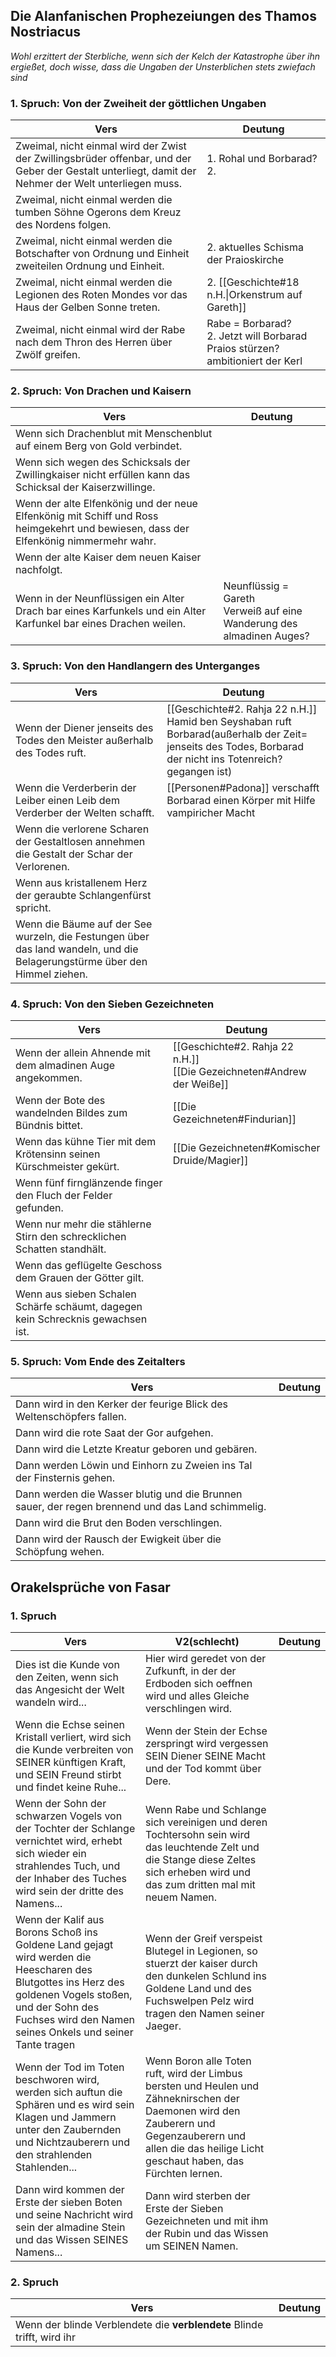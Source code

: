 ## Die Alanfanischen Prophezeiungen des Thamos Nostriacus

*Wohl erzittert der Sterbliche, wenn sich der Kelch der Katastrophe über ihn ergießet, doch wisse, dass die Ungaben der Unsterblichen stets zwiefach sind*

### 1. Spruch: Von der Zweiheit der göttlichen Ungaben
| Vers                                                                                                                                                 | Deutung                                                                          |
| ---------------------------------------------------------------------------------------------------------------------------------------------------- | -------------------------------------------------------------------------------- |
| Zweimal, nicht einmal wird der Zwist der Zwillingsbrüder offenbar, und der Geber der Gestalt unterliegt, damit der Nehmer der Welt unterliegen muss. | 1. Rohal und Borbarad?<br>2.                                                     |
| Zweimal, nicht einmal werden die tumben Söhne Ogerons dem Kreuz des Nordens folgen.                                                                  |                                                                                  |
| Zweimal, nicht einmal werden die Botschafter von Ordnung und Einheit zweiteilen Ordnung und Einheit.                                                 | 2. aktuelles Schisma der Praioskirche                                            |
| Zweimal, nicht einmal werden die Legionen des Roten Mondes vor das Haus der Gelben Sonne treten.                                                     | 2. [[Geschichte#18 n.H.\|Orkenstrum auf Gareth]]                                 |
| Zweimal, nicht einmal wird der Rabe nach dem Thron des Herren über Zwölf greifen.                                                                    | Rabe = Borbarad?<br>2. Jetzt will Borbarad Praios stürzen? ambitioniert der Kerl |

### 2. Spruch: Von Drachen und Kaisern 
| Vers                                                                                                                                | Deutung                                                                 |
| ----------------------------------------------------------------------------------------------------------------------------------- | ----------------------------------------------------------------------- |
| Wenn sich Drachenblut mit Menschenblut auf einem Berg von Gold verbindet.                                                           |                                                                         |
| Wenn sich wegen des Schicksals der Zwillingkaiser nicht erfüllen kann das Schicksal der Kaiserzwillinge.                            |                                                                         |
| Wenn der alte Elfenkönig und der neue Elfenkönig mit Schiff und Ross heimgekehrt und bewiesen, dass der Elfenkönig nimmermehr wahr. |                                                                         |
| Wenn der alte Kaiser dem neuen Kaiser nachfolgt.                                                                                    |                                                                         |
| Wenn in der Neunflüssigen ein Alter Drach bar eines Karfunkels und ein Alter Karfunkel bar eines Drachen weilen.                    | Neunflüssig = Gareth<br>Verweiß auf eine Wanderung des almadinen Auges? |

### 3. Spruch: Von den Handlangern des Unterganges 
| Vers                                                                                                                      | Deutung                                                                                                                                                       |
| ------------------------------------------------------------------------------------------------------------------------- | ------------------------------------------------------------------------------------------------------------------------------------------------------------- |
| Wenn der Diener jenseits des Todes den Meister außerhalb des Todes ruft.                                                  | [[Geschichte#2. Rahja 22 n.H.]]<br>Hamid ben Seyshaban ruft Borbarad(außerhalb der Zeit= jenseits des Todes, Borbarad der nicht ins Totenreich? gegangen ist) |
| Wenn die Verderberin der Leiber einen Leib dem Verderber der Welten schafft.                                              | [[Personen#Padona]] verschafft Borbarad einen Körper mit Hilfe vampiricher Macht                                                                              |
| Wenn die verlorene Scharen der Gestaltlosen annehmen die Gestalt der Schar der Verlorenen.                                |                                                                                                                                                               |
| Wenn aus kristallenem Herz der geraubte Schlangenfürst spricht.                                                           |                                                                                                                                                               |
| Wenn die Bäume auf der See wurzeln, die Festungen über das land wandeln, und die Belagerungstürme über den Himmel ziehen. |                                                                                                                                                               |

### 4. Spruch: Von den Sieben Gezeichneten 
| Vers                                                                            | Deutung                                                                   |
| ------------------------------------------------------------------------------- | ------------------------------------------------------------------------- |
| Wenn der allein Ahnende mit dem almadinen Auge angekommen.                      | [[Geschichte#2. Rahja 22 n.H.]] <br>[[Die Gezeichneten#Andrew der Weiße]] |
| Wenn der Bote des wandelnden Bildes zum Bündnis bittet.                         | [[Die Gezeichneten#Findurian]]                                            |
| Wenn das kühne Tier mit dem Krötensinn seinen Kürschmeister gekürt.             | [[Die Gezeichneten#Komischer Druide/Magier]]                              |
| Wenn fünf firnglänzende finger den Fluch der Felder gefunden.                   |                                                                           |
| Wenn nur mehr die stählerne Stirn den schrecklichen Schatten standhält.         |                                                                           |
| Wenn das geflügelte Geschoss dem Grauen der Götter gilt.                        |                                                                           |
| Wenn aus sieben Schalen Schärfe schäumt, dagegen kein Schrecknis gewachsen ist. |                                                                           |

### 5. Spruch: Vom Ende des Zeitalters 
| Vers                                                                                             | Deutung |
| ------------------------------------------------------------------------------------------------ | ------- |
| Dann wird in den Kerker der feurige Blick des Weltenschöpfers fallen.                            |         |
| Dann wird die rote Saat der Gor aufgehen.                                                        |         |
| Dann wird die Letzte Kreatur geboren und gebären.                                                |         |
| Dann werden Löwin und Einhorn zu Zweien ins Tal der Finsternis gehen.                            |         |
| Dann werden die Wasser blutig und die Brunnen sauer, der regen brennend und das Land schimmelig. |         |
| Dann wird die Brut den Boden verschlingen.                                                       |         |
| Dann wird der Rausch der Ewigkeit über die Schöpfung wehen.                                      |         |

## Orakelsprüche von Fasar
### 1. Spruch
| Vers                                                                                                                                                                                                                 | V2(schlecht)                                                                                                                                                                                              | Deutung |
| -------------------------------------------------------------------------------------------------------------------------------------------------------------------------------------------------------------------- | --------------------------------------------------------------------------------------------------------------------------------------------------------------------------------------------------------- | ------- |
| Dies ist die Kunde von den Zeiten, wenn sich das Angesicht der Welt wandeln wird...                                                                                                                                  | Hier wird geredet von der Zufkunft, in der der Erdboden sich oeffnen wird und alles Gleiche verschlingen wird.                                                                                            |         |
| Wenn die Echse seinen Kristall verliert, wird sich die Kunde verbreiten von SEINER künftigen Kraft, und SEIN Freund stirbt und findet keine Ruhe...                                                                  | Wenn der Stein der Echse zerspringt wird vergessen SEIN Diener SEINE Macht und der Tod kommt über Dere.                                                                                                   |         |
| Wenn der Sohn der schwarzen Vogels von der Tochter der Schlange vernichtet wird, erhebt sich wieder ein strahlendes Tuch, und der Inhaber des Tuches wird sein der dritte des Namens...                              | Wenn Rabe und Schlange sich vereinigen und deren Tochtersohn sein wird das leuchtende Zelt und die Stange diese Zeltes sich erheben wird und das zum dritten mal mit neuem Namen.                         |         |
| Wenn der Kalif aus Borons Schoß ins Goldene Land gejagt wird werden die Heescharen des Blutgottes ins Herz des goldenen Vogels stoßen, und der Sohn des Fuchses wird den Namen seines Onkels und seiner Tante tragen | Wenn der Greif verspeist Blutegel in Legionen, so stuerzt der kaiser durch den dunkelen Schlund ins Goldene Land und des Fuchswelpen Pelz wird tragen den Namen seiner Jaeger.                            |         |
| Wenn der Tod im Toten beschworen wird, werden sich auftun die Sphären und es wird sein Klagen und Jammern unter den Zaubernden und Nichtzauberern und den strahlenden Stahlenden...                                  | Wenn Boron alle Toten ruft, wird der Limbus bersten und Heulen und Zähneknirschen der Daemonen wird den Zauberern und Gegenzauberern und allen die das heilige Licht geschaut haben, das Fürchten lernen. |         |
| Dann wird kommen der Erste der sieben Boten und seine Nachricht wird sein der almadine Stein und das Wissen SEINES Namens...                                                                                         | Dann wird sterben der Erste der Sieben Gezeichneten und mit ihm der Rubin und das Wissen um SEINEN Namen.                                                                                                 |         |

### 2. Spruch
|Vers|Deutung|
|---|---|
|Wenn der blinde Verblendete die **verblendete** Blinde trifft, wird ihr||